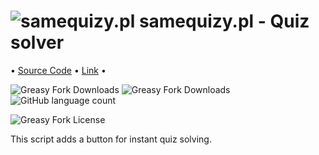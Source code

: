 # ![samequizy.pl](https://www.google.com/s2/favicons?sz=16&domain=samequizy.pl) samequizy.pl - Quiz solver
•︎ [Source Code](https://github.com/eye-wave/greasy-fork/tree/main/packages/samequizy-solver)
•︎ [Link](https://greasyfork.org/en/scripts/493333-samequizy-pl-quiz-solver)
•︎

![Greasy Fork Downloads](https://img.shields.io/greasyfork/dt/493333-samequizy-pl-quiz-solver)
![Greasy Fork Downloads](https://img.shields.io/greasyfork/v/493333-samequizy-pl-quiz-solver)
![GitHub language count](https://img.shields.io/github/languages/top/eye-wave/greasy-fork)

![Greasy Fork License](https://img.shields.io/greasyfork/l/493333-samequizy-pl-quiz-solver)

This script adds a button for instant quiz solving.
